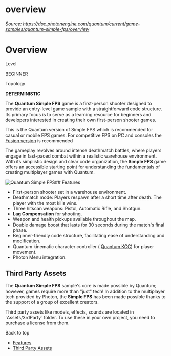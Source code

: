 # overview

_Source: https://doc.photonengine.com/quantum/current/game-samples/quantum-simple-fps/overview_

# Overview

Level

BEGINNER

Topology

**DETERMINISTIC**

The **Quantum Simple FPS** game is a first-person shooter designed to provide an entry-level game sample with a straightforward code structure. Its primary focus is to serve as a learning resource for beginners and developers interested in creating their own first-person shooter games.

This is the Quantum version of Simple FPS which is recommended for casual or mobile FPS games. For competitive FPS on PC and consoles the [Fusion version](/fusion/current/game-samples/simple-fps/overview) is recommended

The gameplay revolves around intense deathmatch battles, where players engage in fast-paced combat within a realistic warehouse environment. With its simplistic design and clear code organization, the **Simple FPS** game offers an accessible starting point for understanding the fundamentals of creating multiplayer games with Quantum.

![Quantum Simple FPS](/docs/img/quantum/v3/game-samples/simple-fps/overview.jpg)## Features

- First-person shooter set in a warehouse environment.
- Deathmatch mode: Players respawn after a short time after death. The player with the most kills wins.
- Three hitscan weapons: Pistol, Automatic Rifle, and Shotgun.
- **Lag Compensation** for shooting.
- Weapon and health pickups available throughout the map.
- Double damage boost that lasts for 30 seconds during the match's final phase.
- Beginner-friendly code structure, facilitating ease of understanding and modification.
- Quantum kinematic character controller ( [Quantum KCC](/quantum/current/addons/kcc/overview)) for player movement.
- Photon Menu integration.

## Third Party Assets

The **Quantum Simple FPS** sample's core is made possible by Quantum; however, games require more than "just" tech! In addition to the multiplayer tech provided by Photon, the **Simple FPS** has been made possible thanks to the support of a group of excellent creators.

Third party assets like models, effects, sounds are located in \`Assets/3rdParty\` folder. To use these in your own project, you need to purchase a license from them.

Back to top

- [Features](#features)
- [Third Party Assets](#third-party-assets)